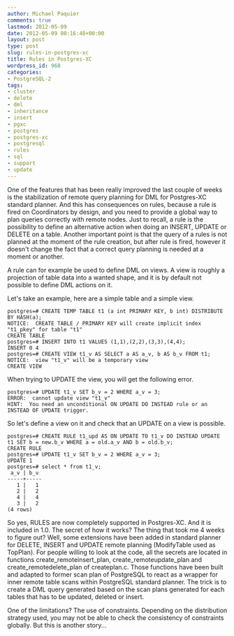 ```yaml
---
author: Michael Paquier
comments: true
lastmod: 2012-05-09
date: 2012-05-09 00:16:48+00:00
layout: post
type: post
slug: rules-in-postgres-xc
title: Rules in Postgres-XC
wordpress_id: 968
categories:
- PostgreSQL-2
tags:
- cluster
- delete
- dml
- inheritance
- insert
- pgxc
- postgres
- postgres-xc
- postgresql
- rules
- sql
- support
- update
---
```


One of the features that has been really improved the last couple of weeks is the stabilization of remote query planning for DML for Postgres-XC standard planner. And this has consequences on rules, because a rule is fired on Coordinators by design, and you need to provide a global way to plan queries correctly with remote nodes. Just to recall, a rule is the possibility to define an alternative action when doing an INSERT, UPDATE or DELETE on a table.
Another important point is that the query of a rules is not planned at the moment of the rule creation, but after rule is fired, however it doesn't change the fact that a correct query planning is needed at a moment or another.

A rule can for example be used to define DML on views.
A view is roughly a projection of table data into a wanted shape, and it is by default not possible to define DML actions on it.

Let's take an example, here are a simple table and a simple view.

    postgres=# CREATE TEMP TABLE t1 (a int PRIMARY KEY, b int) DISTRIBUTE BY HASH(a);
    NOTICE:  CREATE TABLE / PRIMARY KEY will create implicit index "t1_pkey" for table "t1"
    CREATE TABLE
    postgres=# INSERT INTO t1 VALUES (1,1),(2,2),(3,3),(4,4);
    INSERT 0 4
    postgres=# CREATE VIEW t1_v AS SELECT a AS a_v, b AS b_v FROM t1;
    NOTICE:  view "t1_v" will be a temporary view
    CREATE VIEW

When trying to UPDATE the view, you will get the following error.

    postgres=# UPDATE t1_v SET b_v = 2 WHERE a_v = 3;
    ERROR:  cannot update view "t1_v"
    HINT:  You need an unconditional ON UPDATE DO INSTEAD rule or an INSTEAD OF UPDATE trigger.

So let's define a view on it and check that an UPDATE on a view is possible.

    postgres=# CREATE RULE t1_upd AS ON UPDATE TO t1_v DO INSTEAD UPDATE t1 SET b = new.b_v WHERE a = old.a_v AND b = old.b_v;
    CREATE RULE
    postgres=# UPDATE t1_v SET b_v = 2 WHERE a_v = 3;
    UPDATE 1
    postgres=# select * from t1_v;
     a_v | b_v 
    -----+-----
       1 |   1
       2 |   2
       4 |   4
       3 |   2
    (4 rows)

So yes, RULES are now completely supported in Postgres-XC. And it is included in 1.0. The secret of how it works? The thing that took me 4 weeks to figure out?
Well, some extensions have been added in standard planner for DELETE, INSERT and UPDATE remote planning (ModifyTable used as TopPlan). For people willing to look at the code, all the secrets are located in functions create_remoteinsert_plan, create_remoteupdate_plan and create_remotedelete_plan of createplan.c. Those functions have been built and adapted to former scan plan of PostgreSQL to react as a wrapper for inner remote table scans within PostgreSQL standard planner. The trick is to create a DML query generated based on the scan plans generated for each tables that has to be updated, deleted or insert.

One of the limitations? The use of constraints.
Depending on the distribution strategy used, you may not be able to check the consistency of constraints globally.
But this is another story...
